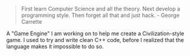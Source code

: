 > First learn Computer Science and all the theory. Next develop a programming style. Then forget all that and just hack. - George Carrette

A "Game Engine" I am working on to help me create a Civilization-style game. I used to try and write clean C++ code, before I realized that the language makes it impossible to do so.

